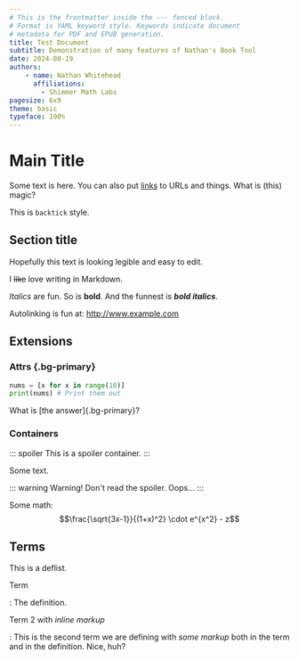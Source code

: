 ```yaml
---
# This is the frontmatter inside the --- fenced block.
# Format is YAML keyword style. Keywords indicate document
# metadata for PDF and EPUB generation.
title: Test Document
subtitle: Demonstration of many features of Nathan's Book Tool
date: 2024-08-19
authors:
    - name: Nathan Whitehead
      affiliations: 
        - Shimmer Math Labs
pagesize: 6x9
theme: basic
typeface: 100%
---
```


# Main Title

Some text is here. You can also put [links](http://www.example.com/) to URLs and things.
What is (this) magic?

This is `backtick` style.

## Section title

Hopefully this text is looking legible and easy to edit.

I ~~like~~ love writing in Markdown.

*Italics* are fun. So is **bold**. And the funnest is ***bold italics***.

Autolinking is fun at: http://www.example.com

## Extensions

### Attrs {.bg-primary}

```python
nums = [x for x in range(10)]
print(nums) # Print them out
```

<!-- With bracketed spans -->
What is [the answer]{.bg-primary}?

### Containers

::: spoiler
This is a spoiler container.
:::

Some text.

::: warning
Warning! Don't read the spoiler. Oops...
:::

Some math:
$$\frac{\sqrt{3x-1}}{(1+x)^2} \cdot e^{x^2} - z$$

## Terms

This is a deflist.

Term

: The definition.

Term 2 with *inline markup*

: This is the second term we are defining with *some markup* both in the term
and in the definition. Nice, huh?
